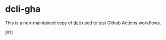 # dcli-gha

This is a non-maintained copy of [dcli](https://github.com/mikechambers/dcli/) used to test Github Actions workflows.

[#1]
